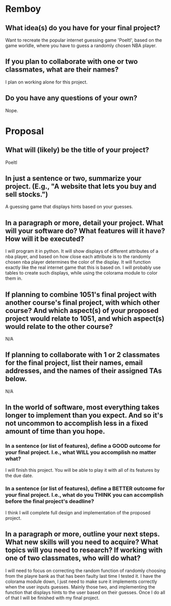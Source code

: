 # Remboy

## What idea(s) do you have for your final project?
Want to recreate the popular internet guessing game 'Poeltl', based on the game worldle, where you have to guess a randomly chosen NBA player.
## If you plan to collaborate with one or two classmates, what are their names?
I plan on working alone for this project.
## Do you have any questions of your own?
Nope.

# Proposal

## What will (likely) be the title of your project?
Poeltl
## In just a sentence or two, summarize your project. (E.g., "A website that lets you buy and sell stocks.")
A guessing game that displays hints based on your guesses.
## In a paragraph or more, detail your project. What will your software do? What features will it have? How will it be executed?
I will program it in python.  It will show displays of different attributes of a nba player, and based on how close each attribute is to the randomly chosen nba player determines the color of the display.  It will function exactly like the real internet game that this is based on.  I will probably use tables to create such displays, while using the colorama module to color them in.
## If planning to combine 1051's final project with another course's final project, with which other course? And which aspect(s) of your proposed project would relate to 1051, and which aspect(s) would relate to the other course?
N/A
## If planning to collaborate with 1 or 2 classmates for the final project, list their names, email addresses, and the names of their assigned TAs below.
N/A
## In the world of software, most everything takes longer to implement than you expect. And so it's not uncommon to accomplish less in a fixed amount of time than you hope.

### In a sentence (or list of features), define a GOOD outcome for your final project. I.e., what WILL you accomplish no matter what?
I will finish this project.  You will be able to play it with all of its features by the due date.
### In a sentence (or list of features), define a BETTER outcome for your final project. I.e., what do you THINK you can accomplish before the final project's deadline?
I think I will complete full design and implementation of the proposed project.
## In a paragraph or more, outline your next steps. What new skills will you need to acquire? What topics will you need to research? If working with one of two classmates, who will do what?
I will need to focus on correcting the random function of randomly choosing from the playre bank as that has been faulty last time I tested it.  I have the colorama module down, I just need to make sure it implements correctly when the user inputs guesses.  Mainly those two, and implementing the function that displays hints to the user based on their guesses.  Once I do all of that I will be finished with my final project.
